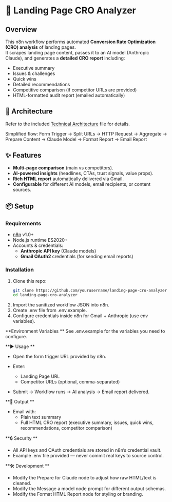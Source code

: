 # 🚀 Landing Page CRO Analyzer 

## Overview
This n8n workflow performs automated **Conversion Rate Optimization (CRO) analysis** of landing pages.  
It scrapes landing page content, passes it to an AI model (Anthropic Claude), and generates a **detailed CRO report** including:
- Executive summary  
- Issues & challenges  
- Quick wins  
- Detailed recommendations  
- Competitive comparison (if competitor URLs are provided)  
- HTML-formatted audit report (emailed automatically)  

## 🔧 Architecture
Refer to the included [Technical Architecture](./Technical-Architecture.md) file for details.  

Simplified flow:
Form Trigger → Split URLs → HTTP Request → Aggregate → Prepare Content → Claude Model → Format Report → Email Report

## ✨ Features
- **Multi-page comparison** (main vs competitors).  
- **AI-powered insights** (headlines, CTAs, trust signals, value props).  
- **Rich HTML report** automatically delivered via Gmail.  
- **Configurable** for different AI models, email recipients, or content sources.  

## 📦 Setup

### Requirements
- [n8n](https://n8n.io) v1.0+  
- Node.js runtime ES2020+  
- Accounts & credentials:
  - **Anthropic API key** (Claude models)  
  - **Gmail OAuth2** credentials (for sending email reports)

### Installation
1. Clone this repo:
   ```bash
   git clone https://github.com/yourusername/landing-page-cro-analyzer.git
   cd landing-page-cro-analyzer

2. Import the sanitized workflow JSON into n8n.
3. Create .env file from .env.example.
4. Configure credentials inside n8n for Gmail + Anthropic (use env variables).

**Environment Variables
**
See .env.example for the variables you need to configure.

**▶️ Usage
**
- Open the form trigger URL provided by n8n.

- Enter:

  - Landing Page URL
  - Competitor URLs (optional, comma-separated)

- Submit → Workflow runs → AI analysis → Email report delivered.

**📧 Output
**
- Email with:
  - Plain text summary
  - Full HTML CRO report (executive summary, issues, quick wins, recommendations, competitor comparison)

**🔒 Security
**
- All API keys and OAuth credentials are stored in n8n’s credential vault.
- Example .env file provided — never commit real keys to source control.

**🛠️ Development
**
- Modify the Prepare for Claude node to adjust how raw HTML/text is cleaned.
- Modify the Message a model node prompt for different output schemas.
- Modify the Format HTML Report node for styling or branding.
